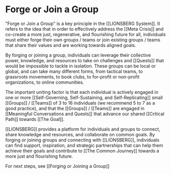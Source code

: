 # Forge or Join a Group

"Forge or Join a Group" is a key principle in the [[LIONSBERG System]]. It refers to the idea that in order to effectively address the [[Meta Crisis]] and co-create a more just, regenerative, and flourishing future for all, individuals must either forge their own groups / teams or join existing groups / teams that share their values and are working towards aligned goals.

By forging or joining a group, individuals can leverage their collective power, knowledge, and resources to take on challenges and [[Quests]] that would be impossible to tackle in isolation. These groups can be local or global, and can take many different forms, from tactical teams, to grassroots movements, to book clubs, to for-profit or non-profit organizations, to online communities.  

The important uniting factor is that each individual is actively engaged in one or more [[Self-Governing, Self-Sustaining, and Self-Replicating]] small [[Groups]] / [[Teams]] of 3 to 16 individuals (we recommend 5 to 7 as a good practice), and that the [[Groups]] / [[Teams]] are engaged in [[Meaningful Conversations and Quests]] that advance our shared [[Critical Path]] towards [[The Goal]]. 

[[LIONSBERG]] provides a platform for individuals and groups to connect, share knowledge and resources, and collaborate on common goals. By forging or joining groups and connecting with [[LIONSBERG]], individuals can find support, inspiration, and strategic partnerships that can help them achieve their goals and contribute to [[The Common Journey]] towards a more just and flourishing future.

For next steps, see [[Forging or Joining a Group]]